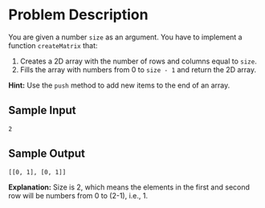 # Problem Description

You are given a number `size` as an argument. You have to implement a function `createMatrix` that:

1. Creates a 2D array with the number of rows and columns equal to `size`.
2. Fills the array with numbers from 0 to `size - 1` and return the 2D array.

**Hint:** Use the `push` method to add new items to the end of an array.

## Sample Input

```plaintext
2
```

## Sample Output

```plaintext
[[0, 1], [0, 1]]
```

**Explanation:**
Size is 2, which means the elements in the first and second row will be numbers from 0 to (2-1), i.e., 1.
